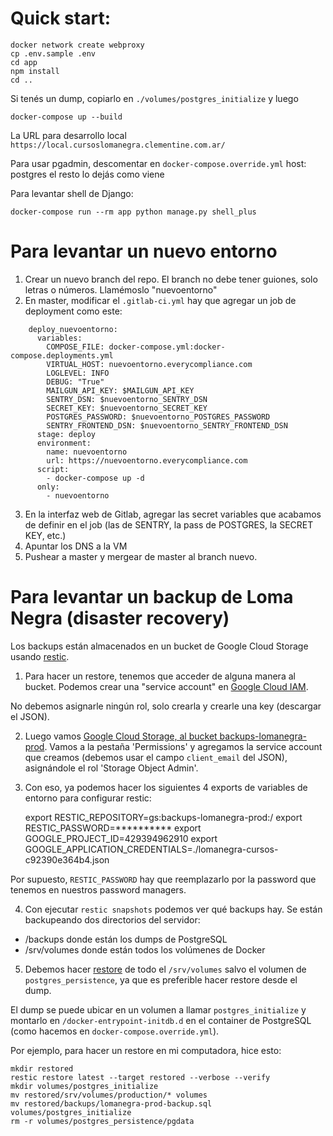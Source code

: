 # Quick start:

	docker network create webproxy
	cp .env.sample .env
	cd app
	npm install
	cd ..

Si tenés un dump, copiarlo en `./volumes/postgres_initialize` y luego

	docker-compose up --build


La URL para desarrollo local `https://local.cursoslomanegra.clementine.com.ar/`



Para usar pgadmin, descomentar en `docker-compose.override.yml`
  host: postgres
  el resto lo dejás como viene


Para levantar shell de Django:

	docker-compose run --rm app python manage.py shell_plus


# Para levantar un nuevo entorno

1. Crear un nuevo branch del repo. El branch no debe tener guiones, solo letras o números. Llamémoslo "nuevoentorno"
2. En master, modificar el `.gitlab-ci.yml` hay que agregar un job de deployment como este:

```
	deploy_nuevoentorno:
	  variables:
	    COMPOSE_FILE: docker-compose.yml:docker-compose.deployments.yml
	    VIRTUAL_HOST: nuevoentorno.everycompliance.com
	    LOGLEVEL: INFO
	    DEBUG: "True"
	    MAILGUN_API_KEY: $MAILGUN_API_KEY
	    SENTRY_DSN: $nuevoentorno_SENTRY_DSN
	    SECRET_KEY: $nuevoentorno_SECRET_KEY
	    POSTGRES_PASSWORD: $nuevoentorno_POSTGRES_PASSWORD
	    SENTRY_FRONTEND_DSN: $nuevoentorno_SENTRY_FRONTEND_DSN
	  stage: deploy
	  environment:
	    name: nuevoentorno
	    url: https://nuevoentorno.everycompliance.com
	  script:
	    - docker-compose up -d
	  only:
	    - nuevoentorno
```
3. En la interfaz web de Gitlab, agregar las secret variables que acabamos de definir en el job (las de SENTRY, la pass de POSTGRES, la SECRET KEY, etc.)
4. Apuntar los DNS a la VM
5. Pushear a master y mergear de master al branch nuevo.

# Para levantar un backup de Loma Negra (disaster recovery)

Los backups están almacenados en un bucket de Google Cloud Storage usando [restic](https://restic.readthedocs.io/en/stable/).

1. Para hacer un restore, tenemos que acceder de alguna manera al bucket. Podemos crear una "service account" en [Google Cloud IAM](https://console.cloud.google.com/iam-admin/serviceaccounts?project=lomanegra-cursos).

No debemos asignarle ningún rol, solo crearla y crearle una key (descargar el JSON).

2. Luego vamos [Google Cloud Storage, al bucket backups-lomanegra-prod](https://console.cloud.google.com/storage/browser/backups-lomanegra-prod?project=lomanegra-cursos). Vamos a la pestaña 'Permissions' y agregamos la service account que creamos (debemos usar el campo `client_email` del JSON), asignándole el rol 'Storage Object Admin'.

3. Con eso, ya podemos hacer los siguientes 4 exports de variables de entorno para configurar restic:

    export RESTIC_REPOSITORY=gs:backups-lomanegra-prod:/
    export RESTIC_PASSWORD=**********
    export GOOGLE_PROJECT_ID=429394962910
    export GOOGLE_APPLICATION_CREDENTIALS=./lomanegra-cursos-c92390e364b4.json


Por supuesto, `RESTIC_PASSWORD` hay que reemplazarlo por la password que tenemos en nuestros password managers.

4. Con ejecutar `restic snapshots` podemos ver qué backups hay. Se están backupeando dos directorios del servidor:

  * /backups   donde están los dumps de PostgreSQL
  * /srv/volumes  donde están todos los volúmenes de Docker

5. Debemos hacer [restore](https://restic.readthedocs.io/en/stable/050_restore.html) de todo el `/srv/volumes` salvo el volumen de `postgres_persistence`, ya que es preferible hacer restore desde el dump.

El dump se puede ubicar en un volumen a llamar `postgres_initialize` y montarlo en `/docker-entrypoint-initdb.d` en el container de PostgreSQL (como hacemos en `docker-compose.override.yml`).

Por ejemplo, para hacer un restore en mi computadora, hice esto:

    mkdir restored
    restic restore latest --target restored --verbose --verify
    mkdir volumes/postgres_initialize
    mv restored/srv/volumes/production/* volumes
    mv restored/backups/lomanegra-prod-backup.sql volumes/postgres_initialize
    rm -r volumes/postgres_persistence/pgdata